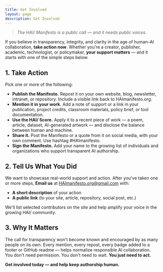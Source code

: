 ```yaml
---
title: Get Involved
layout: page
description: Get Involved
---
```


> *The HAI/ Manifesto is a public call — and it needs public voices.* 

If you believe in transparency, integrity, and clarity in the age of human–AI collaboration, **take action now**. Whether you're a creator, publisher, academic, technologist, or policymaker, **your support matters** — and it starts with one of the simple steps below.

## 1. Take Action

Pick one or more of the following:
- **Publish the Manifesto.** Repost it on your own website, blog, newsletter, intranet, or repository. Include a visible link back to HAImanifesto.org.
- **Mention it in your work.** Add a note of support or a link in your publication, project credits, classroom materials, policy brief, or tool documentation.
- **Use the HAI/ Score.** Apply it to a recent piece of work — a poem, article, dataset, AI-generated artwork — and disclose the balance between human and machine.
- **Share it.** Post the Manifesto or a quote from it on social media, with your own comment. Use hashtag #HAImanifesto. 
- **Sign the Manifesto.** Add your name to the growing list of individuals and organizations who support transparent AI authorship.

## 2. Tell Us What You Did

We want to showcase real-world support and action. 
After you've taken one or more steps, 
**Email us** at HAImanifesto.org@gmail.com with:
- **A short description** of your action
- **A public link** (to your site, article, repository, social post, etc.)

We'll list selected contributors on the site and help amplify your voice in the growing HAI/ community.

## 3. Why It Matters

The call for transparency won't become known and encouraged by as many people on its own. Every mention, every repost, every badge added to a footer or GitHub readme — helps normalize responsible AI collaboration. You don't need permission. You don't need to wait. **You just need to act.**

**Get involved today — and help keep authorship human.**



